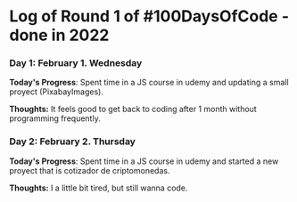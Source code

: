 # Log of Round 1 of #100DaysOfCode - done in 2022

### Day 1: February 1. Wednesday

**Today's Progress**: Spent time in a JS course in udemy and updating a small proyect (PixabayImages).

**Thoughts:** It feels good to get back to coding after 1 month without programming frequently.
### Day 2: February 2. Thursday

**Today's Progress**: Spent time in a JS course in udemy and started a new proyect that is cotizador de criptomonedas.

**Thoughts:** I a little bit tired, but still wanna code.

